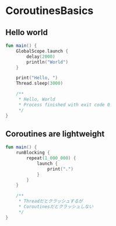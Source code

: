 # CoroutinesBasics

## Hello world
```kt
fun main() {
    GlobalScope.launch {
        delay(2000)
        println("World")
    }

    print("Hello, ")
    Thread.sleep(3000)

    /**
     * Hello, World
     * Process finished with exit code 0
     */
}
```

## Coroutines are lightweight
```kt
fun main() {
    runBlocking {
        repeat(1_000_000) {
            launch {
                print(".")
            }
        }
    }

    /**
     * Threadだとクラッシュするが
     * Coroutinesだとクラッシュしない
     */
}
```
